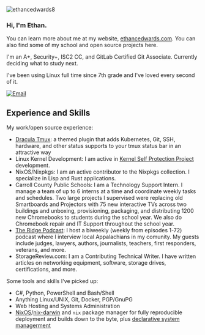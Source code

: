 <p align="left"> <img src="https://komarev.com/ghpvc/?username=ethancedwards8" alt="ethancedwards8" /> </p>

### Hi, I'm Ethan.

You can learn more about me at my website, [ethancedwards.com](https://ethancedwards.com). You can also find some of my school and open source projects here.
<!-- ![Top Langs](https://github-readme-stats.vercel.app/api/top-langs/?username=ethancedwards&layout=compact&theme=dracula) -->

I'm an A+, Security+, ISC2 CC, and GitLab Certified Git Associate. Currently deciding what to study next.

I've been using Linux full time since 7th grade and I've loved every second of it.

[![Email](https://img.shields.io/badge/Email-252422.svg?style=for-the-badge&logo=gmail)](mailto:ethan@ethancedwards.com)

## Experience and Skills

My work/open source experience:
- [Dracula Tmux](https://github.com/dracula/tmux): a themed plugin that adds Kubernetes, Git, SSH, hardware, and other status supports to your tmux status bar in an attractive way
- Linux Kernel Development: I am active in [Kernel Self Protection Project](https://kspp.github.io/) development.
- NixOS/Nixpkgs: I am an active contributor to the Nixpkgs collection. I specialize in Lisp and Rust applications.
- Carroll County Public Schools: I am a Technology Support Intern. I manage a team of up to 6 interns at a time and coordinate weekly tasks and schedules. Two large projects I supervised were replacing old Smartboards and Projectors with 75 new interactive TVs across two buildings and unboxing, provisioning, packaging, and distributing 1200 new Chromebooks to students during the school year. We also do Chromebook repair and IT Support throughout the school year.
- [The Ridge Podcast](https://theridgepodcast.com): I host a biweekly (weekly from episodes 1-72) podcast where I interview local Appalachians in my comunity. My guests include judges, lawyers, authors, journalists, teachers, first responders, veterans, and more.
- StorageReview.com: I am a Contributing Technical Writer. I have written articles on networking equipment, software, storage drives, certifications, and more.

Some tools and skills I've picked up:

- C#, Python, PowerShell and Bash/Shell
- Anything Linux/UNIX, Git, Docker, PGP/GnuPG
- Web Hosting and Systems Administration
- [NixOS](https://nixos.org)/[nix-darwin](https://github.com/lnl7/nix-darwin) and `nix` package manager for fully reproducible deployment and builds down to the byte, plus [declarative system managerment](https://gitlab.com/ethancedwards/dotfiles/-/blob/master/)

<!-- ![Ethan's GitHub Stats](https://github-readme-stats.vercel.app/api?username=ethancedwards8&count_private=true&show_icons=true&theme=dracula) -->
